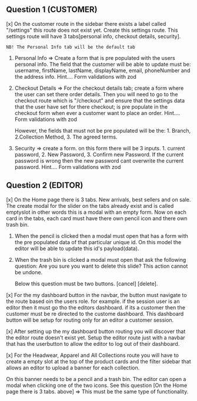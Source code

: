 ## Question 1 (CUSTOMER)

[x] On the customer route in the sidebar there exists a label called "/settings" this route does not exist yet. Create this settings route. This settings route will have 3 tabs[personal info, checkout details, security].

    NB! The Personal Info tab will be the default tab

1. Personal Info => Create a form that is pre populated with the users personal info. The field that the customer will be able to update must be: username, firstName, lastName, displayName, email, phoneNumber and the address info. Hint.... Form validations with zod

2. Checkout Details => For the checkout details tab; create a form where the user can set there order details.
   Then you will need to go to the checkout route which is "/checkout" and ensure that the settings data that the user have set for there checkout; is pre populate in the checkout form when ever a customer want to place an order. Hint.... Form validations with zod

   However, the fields that must not be pre populated will be the: 1. Branch, 2.Collection Method, 3. The agreed terms.

3. Security => create a form. on this form there will be 3 inputs. 1. current password, 2. New Password, 3. Confirm new Password. If the current password is wrong then the new password cant overwrite the current password. Hint.... Form validations with zod

## Question 2 (EDITOR)

[x] On the Home page there is 3 tabs. New arrivals, best sellers and on sale. The create modal for the slider on the tabs already exist and is called emptyslot in other words this is a modal with an empty form. Now on each card in the tabs, each card must have there own pencil icon and there own trash bin.

1. When the pencil is clicked then a modal must open that has a form with the pre populated data of that particular unique id. On this model the editor will be able to update this id's payload(data).

2. When the trash bin is clicked a modal must open that ask the following question: Are you sure you want to delete this slide? This action cannot be undone.

   Below this question must be two buttons. [cancel] [delete].

[x] For the my dashboard button in the navbar, the button must navigate to the route based oin the users role. for example. if the session user is an editor then it must go tho the editors dashboard. if its a customer then the customer must be re directed to the custome dashboard. This dashboard button will be setup for routing only for an editor a customer session.

[x] After setting up the my dashboard button routing you will discover that the editor route doesn't exist yet. Setup the editor route just with a navbar that has the userbutton to allow the editor to log out of their dashboard.

[x] For the Headwear, Apparel and All Collections route you will have to create a empty slot at the top of the product cards and the filter sidebar that allows an editor to upload a banner for each collection.

On this banner needs to be a pencil and a trash bin. The editor can open a modal when clicking one of the two icons. See this question [On the Home page there is 3 tabs. above] => This must be the same type of functionality.
